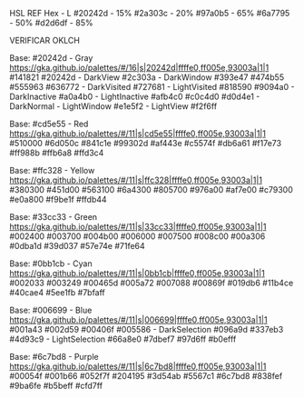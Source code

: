 HSL REF
Hex     - L
#20242d - 15%
#2a303c - 20%
#97a0b5 - 65%
#6a7795 - 50%
#d2d6df - 85%

VERIFICAR OKLCH

Base: #20242d - Gray
https://gka.github.io/palettes/#/16|s|20242d|ffffe0,ff005e,93003a|1|1
#141821
#20242d - DarkView
#2c303a - DarkWindow
#393e47
#474b55
#555963
#636772 - DarkVisited
#727681 - LightVisited
#818590
#9094a0 - DarkInactive
#a0a4b0 - LightInactive
#afb4c0
#c0c4d0
#d0d4e1 - DarkNormal - LightWindow
#e1e5f2 - LightView
#f2f6ff

Base: #cd5e55 - Red
https://gka.github.io/palettes/#/11|s|cd5e55|ffffe0,ff005e,93003a|1|1
#510000
#6d050c
#841c1e
#99302d
#af443e
#c5574f
#db6a61
#f17e73
#ff988b
#ffb6a8
#ffd3c4

Base: #ffc328 - Yellow
https://gka.github.io/palettes/#/11|s|ffc328|ffffe0,ff005e,93003a|1|1
#380300
#451d00
#563100
#6a4300
#805700
#976a00
#af7e00
#c79300
#e0a800
#f9be1f
#ffdb44

Base: #33cc33 - Green
https://gka.github.io/palettes/#/11|s|33cc33|ffffe0,ff005e,93003a|1|1
#002400
#003700
#004b00
#006000
#007500
#008c00
#00a306
#0dba1d
#39d037
#57e74e
#71fe64

Base: #0bb1cb - Cyan
https://gka.github.io/palettes/#/11|s|0bb1cb|ffffe0,ff005e,93003a|1|1
#002033
#003249
#00465d
#005a72
#007088
#00869f
#019db6
#11b4ce
#40cae4
#5ee1fb
#7bfaff

Base: #006699 - Blue
https://gka.github.io/palettes/#/11|s|006699|ffffe0,ff005e,93003a|1|1
#001a43
#002d59
#00406f
#005586 - DarkSelection
#096a9d
#337eb3
#4d93c9 - LightSelection
#66a8e0
#7dbef7
#97d6ff
#b0efff

Base: #6c7bd8 - Purple
https://gka.github.io/palettes/#/11|s|6c7bd8|ffffe0,ff005e,93003a|1|1
#00054f
#001b66
#052f7f
#204195
#3d54ab
#5567c1
#6c7bd8
#838fef
#9ba6fe
#b5beff
#cfd7ff
